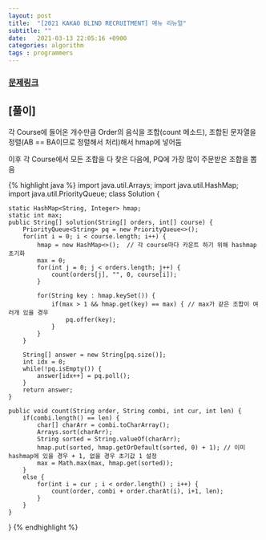```yaml
---
layout: post
title:  "[2021 KAKAO BLIND RECRUITMENT] 메뉴 리뉴얼"
subtitle: ""
date:   2021-03-13 22:05:16 +0900
categories: algorithm
tags : programmers
---
```

### [문제링크]({{"https://programmers.co.kr/learn/courses/30/lessons/72411"}})

## [풀이]

각 Course에 들어온 개수만큼 Order의 음식을 조합(count 메소드), 조합된 문자열을 정렬(AB == BA이므로 정렬해서 처리)해서 hmap에 넣어둠

이후 각 Course에서 모든 조합을 다 찾은 다음에, PQ에 가장 많이 주문받은 조합을 뽑음


{% highlight java %}
import java.util.Arrays;
import java.util.HashMap;
import java.util.PriorityQueue;
class Solution {

    static HashMap<String, Integer> hmap;
    static int max;
    public String[] solution(String[] orders, int[] course) {
        PriorityQueue<String> pq = new PriorityQueue<>();
        for(int i = 0; i < course.length; i++) {
            hmap = new HashMap<>();  // 각 course마다 카운트 하기 위해 hashmap 초기화
            max = 0;
            for(int j = 0; j < orders.length; j++) {
                count(orders[j], "", 0, course[i]);
            }
            
            for(String key : hmap.keySet()) {
                if(max > 1 && hmap.get(key) == max) { // max가 같은 조합이 여러개 있을 경우
                    pq.offer(key);
                }
            }
        }
        
        String[] answer = new String[pq.size()];
        int idx = 0;
        while(!pq.isEmpty()) {
            answer[idx++] = pq.poll();
        }
        return answer;
    }
    
    public void count(String order, String combi, int cur, int len) {
        if(combi.length() == len) {
            char[] charArr = combi.toCharArray();
            Arrays.sort(charArr);
            String sorted = String.valueOf(charArr);
            hmap.put(sorted, hmap.getOrDefault(sorted, 0) + 1); // 이미 hashmap에 있을 경우 + 1, 없을 경우 초기값 1 설정
            max = Math.max(max, hmap.get(sorted));
        }
        else {  
            for(int i = cur ; i < order.length() ; i++) {
                count(order, combi + order.charAt(i), i+1, len);
            }
        } 
    }
}
{% endhighlight %}